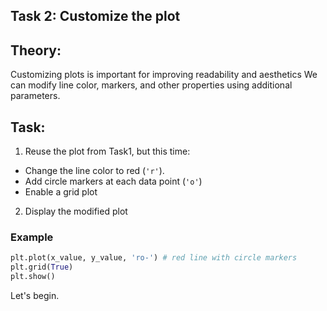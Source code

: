 ## Task 2: Customize the plot

## Theory:
Customizing plots is important for improving readability and aesthetics
We can modify line color, markers, and other properties using additional
parameters.

## Task:
1. Reuse the plot from Task1, but this time:
  - Change the line color to red (`'r'`).
  - Add circle markers at each data point (`'o'`)
  - Enable a grid plot

2. Display the modified plot

### Example

```python
plt.plot(x_value, y_value, 'ro-') # red line with circle markers
plt.grid(True)
plt.show()
```

Let's begin.
